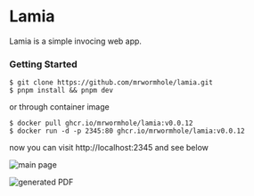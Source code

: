 # Lamia

Lamia is a simple invocing web app.

### Getting Started

```
$ git clone https://github.com/mrwormhole/lamia.git
$ pnpm install && pnpm dev
```

or through container image

```
$ docker pull ghcr.io/mrwormhole/lamia:v0.0.12
$ docker run -d -p 2345:80 ghcr.io/mrwormhole/lamia:v0.0.12 
```

now you can visit http://localhost:2345 and see below


![main page](https://github.com/user-attachments/assets/25633412-93f0-42a2-b143-a785d8753326)

![generated PDF](https://github.com/user-attachments/assets/de141d92-eeb3-4ec6-a62f-019a4bd782ae)




